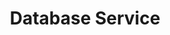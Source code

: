 ---
title: Database Service
description: Create an Angular Service to simplify database business logic
weight: 21
lastmod: 2020-04-12T10:11:30-02:00
draft: false
vimeo: 348518904
emoji: 📱
---